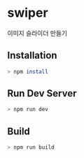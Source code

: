 # swiper
이미지 슬라이더 만들기

## Installation

```bash
> npm install
```


## Run Dev Server

```bash
> npm run dev
```

## Build

```bash
> npm run build
```
